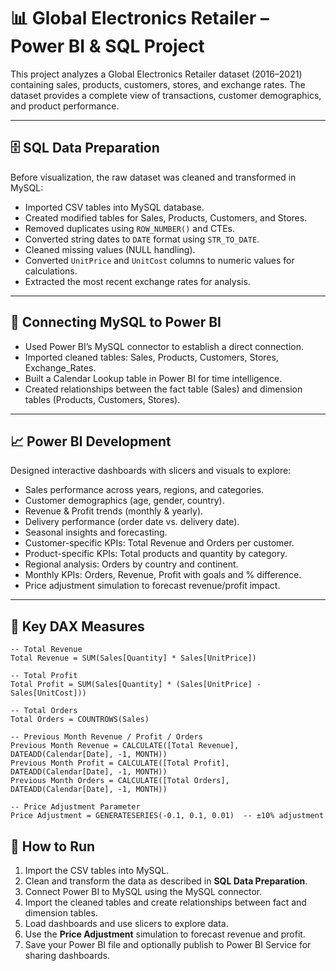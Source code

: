 # 📊 Global Electronics Retailer – Power BI & SQL Project

This project analyzes a Global Electronics Retailer dataset (2016–2021) containing sales, products, customers, stores, and exchange rates. The dataset provides a complete view of transactions, customer demographics, and product performance.

---

## 🗄 SQL Data Preparation

Before visualization, the raw dataset was cleaned and transformed in MySQL:

- Imported CSV tables into MySQL database.
- Created modified tables for Sales, Products, Customers, and Stores.
- Removed duplicates using `ROW_NUMBER()` and CTEs.
- Converted string dates to `DATE` format using `STR_TO_DATE`.
- Cleaned missing values (NULL handling).
- Converted `UnitPrice` and `UnitCost` columns to numeric values for calculations.
- Extracted the most recent exchange rates for analysis.

---

## 🔗 Connecting MySQL to Power BI

- Used Power BI’s MySQL connector to establish a direct connection.
- Imported cleaned tables: Sales, Products, Customers, Stores, Exchange_Rates.
- Built a Calendar Lookup table in Power BI for time intelligence.
- Created relationships between the fact table (Sales) and dimension tables (Products, Customers, Stores).

---

## 📈 Power BI Development

Designed interactive dashboards with slicers and visuals to explore:

- Sales performance across years, regions, and categories.
- Customer demographics (age, gender, country).
- Revenue & Profit trends (monthly & yearly).
- Delivery performance (order date vs. delivery date).
- Seasonal insights and forecasting.
- Customer-specific KPIs: Total Revenue and Orders per customer.
- Product-specific KPIs: Total products and quantity by category.
- Regional analysis: Orders by country and continent.
- Monthly KPIs: Orders, Revenue, Profit with goals and % difference.
- Price adjustment simulation to forecast revenue/profit impact.

---

## 🧮 Key DAX Measures

```DAX
-- Total Revenue
Total Revenue = SUM(Sales[Quantity] * Sales[UnitPrice])

-- Total Profit
Total Profit = SUM(Sales[Quantity] * (Sales[UnitPrice] - Sales[UnitCost]))

-- Total Orders
Total Orders = COUNTROWS(Sales)

-- Previous Month Revenue / Profit / Orders
Previous Month Revenue = CALCULATE([Total Revenue], DATEADD(Calendar[Date], -1, MONTH))
Previous Month Profit = CALCULATE([Total Profit], DATEADD(Calendar[Date], -1, MONTH))
Previous Month Orders = CALCULATE([Total Orders], DATEADD(Calendar[Date], -1, MONTH))

-- Price Adjustment Parameter
Price Adjustment = GENERATESERIES(-0.1, 0.1, 0.01)  -- ±10% adjustment
```

## 🔧 How to Run

1. Import the CSV tables into MySQL.
2. Clean and transform the data as described in **SQL Data Preparation**.
3. Connect Power BI to MySQL using the MySQL connector.
4. Import the cleaned tables and create relationships between fact and dimension tables.
5. Load dashboards and use slicers to explore data.
6. Use the **Price Adjustment** simulation to forecast revenue and profit.
7. Save your Power BI file and optionally publish to Power BI Service for sharing dashboards.

